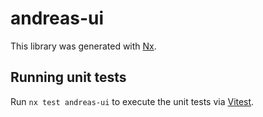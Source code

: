 # andreas-ui

This library was generated with [Nx](https://nx.dev).

## Running unit tests

Run `nx test andreas-ui` to execute the unit tests via [Vitest](https://vitest.dev/).
